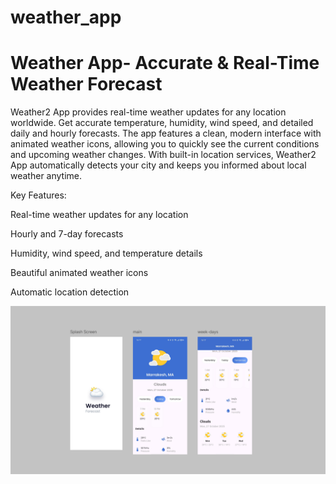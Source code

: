 # weather_app

<h1>Weather App- Accurate & Real-Time Weather Forecast </h1> 

<p> Weather2 App provides real-time weather updates for any location worldwide. Get accurate temperature, humidity, wind speed, and detailed daily and hourly forecasts. The app features a clean, modern interface with animated weather icons, allowing you to quickly see the current conditions and upcoming weather changes. With built-in location services, Weather2 App automatically detects your city and keeps you informed about local weather anytime.

Key Features:

Real-time weather updates for any location

Hourly and 7-day forecasts

Humidity, wind speed, and temperature details

Beautiful animated weather icons

Automatic location detection</p>

![image_alt](https://github.com/mouhamed-simo/weather_app/blob/4140b857326b7acdb27ba911983ea9c0b7755800/Screenshot%202025-10-27%20163137.png)


